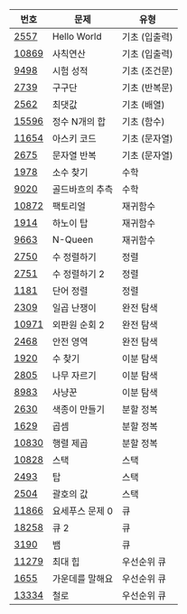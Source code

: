 |번호        |  문제          |    유형
|  ---         |  ---             | ---
|[2557](./2557.py)	    |Hello World	|    기초 (입출력)
|[10869](./10869.py)      |사칙연산	      |  기초 (입출력)
|[9498](./9498.py)	    |시험 성적	      |  기초 (조건문)
|[2739](./2739.py)	    |구구단	         |   기초 (반복문)
|[2562](./2562.py)	    |최댓값	         |   기초 (배열)
|[15596](./15596.py)      |정수 N개의 합	  |  기초 (함수)
|[11654](./11654.py)      |아스키 코드	  |  기초 (문자열)
|[2675](./2675.py)	    |문자열 반복	  |  기초 (문자열)
|[1978](./1978.py)	    |소수 찾기	     |  수학
|[9020](./9020.py)	    |골드바흐의 추측	|    수학
|[10872](./10872.py)      |팩토리얼	     |   재귀함수
|[1914](./1914.py)	    |하노이 탑	     |   재귀함수
|[9663](./9663.py)	    |N-Queen	  |      재귀함수
|[2750](./2750.py)	    |수 정렬하기	 |   정렬
|[2751](./2751.py)	    |수 정렬하기 2	 |   정렬
|[1181](./1181.py)	    |단어 정렬	     |   정렬
|[2309](./2309.py)	    |일곱 난쟁이	  |  완전 탐색
|[10971](./10971.py)      |외판원 순회 2	  |  완전 탐색
|[2468](./2468.py)	    |안전 영역	     |   완전 탐색
|[1920](./1920.py)	    |수 찾기	     |   이분 탐색
|[2805](./2805.py)	    |나무 자르기	  |  이분 탐색
|[8983](./8983.py)	    |사냥꾼	         |   이분 탐색
|[2630](./2630.py)	    |색종이 만들기	  |      분할 정복
|[1629](./1629.py)	    |곱셈	        |    분할 정복
|[10830](./10830.py)      |행렬 제곱	     |   분할 정복
|[10828](./10828.py)      |스택	        |    스택
|[2493](./2493.py)	    |탑	            |   스택
|[2504](./2504.py)	    |괄호의 값	     |       스택
|[11866](./11866.py)      |요세푸스 문제 0    |	    큐
|[18258](./18258.py)      |큐 2	       |     큐
|[3190](./3190.py)	    |뱀	            |       큐
|[11279](./11279.py)      |최대 힙	    |        우선순위 큐
|[1655](./1655.py)	    |가운데를 말해요	|    우선순위 큐
|[13334](./13334.py)      |철로	        |    우선순위 큐